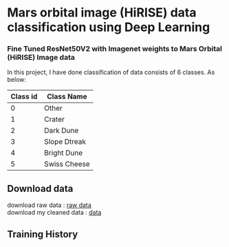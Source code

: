 # Mars orbital image (HiRISE) data classification using Deep Learning
### Fine Tuned ResNet50V2 with Imagenet weights to Mars Orbital (HiRISE) Image data
In this project, I have done classification of data consists of 6 classes. As below:

Class id  |  Class Name
------- | -------
0  |  Other
1  |  Crater
2  |  Dark Dune
3  |  Slope Dtreak
4  |  Bright Dune
5  |  Swiss Cheese

## Download data 
download raw data : [raw data](https://zenodo.org/record/2538136#.YookYqhBy3A) \
download my cleaned data : [data](https://drive.google.com/file/d/1VZNjIRG3fzmMfpm0kgf3IOSt0QxEn-ty/view?usp=sharing)

## Training History


